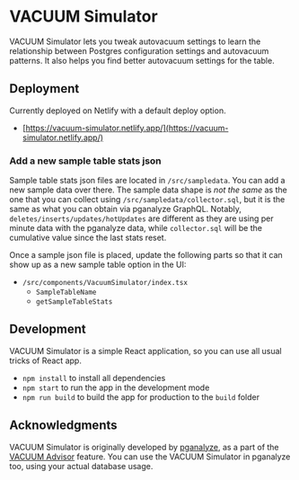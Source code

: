 # VACUUM Simulator

VACUUM Simulator lets you tweak autovacuum settings to learn the relationship
between Postgres configuration settings and autovacuum patterns.
It also helps you find better autovacuum settings for the table.

## Deployment

Currently deployed on Netlify with a default deploy option.

- [https://vacuum-simulator.netlify.app/](https://vacuum-simulator.netlify.app/)

### Add a new sample table stats json

Sample table stats json files are located in `/src/sampledata`. You can add a
new sample data over there. The sample data shape is _not the same_ as the one
that you can collect using `/src/sampledata/collector.sql`, but it is the same
as what you can obtain via pganalyze GraphQL.
Notably, `deletes/inserts/updates/hotUpdates` are different as they are using
per minute data with the pganalyze data, while `collector.sql` will be the
cumulative value since the last stats reset.

Once a sample json file is placed, update the following parts so that it can
show up as a new sample table option in the UI:

- `/src/components/VacuumSimulator/index.tsx`
   - `SampleTableName`
   - `getSampleTableStats`

## Development

VACUUM Simulator is a simple React application, so you can use all usual tricks
of React app.

- `npm install` to install all dependencies
- `npm start` to run the app in the development mode
- `npm run build` to build the app for production to the `build` folder

## Acknowledgments

VACUUM Simulator is originally developed by [pganalyze](https://pganalyze.com),
as a part of the [VACUUM Advisor](https://pganalyze.com/postgres-vacuum-advisor)
feature. You can use the VACUUM Simulator in pganalyze too, using your actual
database usage.
